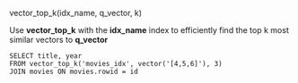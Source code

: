 vector_top_k(idx_name, q_vector, k)

Use **vector_top_k** with the **idx_name** index to efficiently find the top k most similar vectors to **q_vector**

```
SELECT title, year
FROM vector_top_k('movies_idx', vector('[4,5,6]'), 3)
JOIN movies ON movies.rowid = id
```
